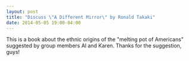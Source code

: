 ```yaml
---
layout: post
title: "Discuss \"A Different Mirror\" by Ronald Takaki"
date: 2014-05-05 19:00-04:00
---
```

This is a book about the ethnic origins of the "melting pot of Americans" suggested by group members Al and Karen. Thanks for the suggestion, guys!
